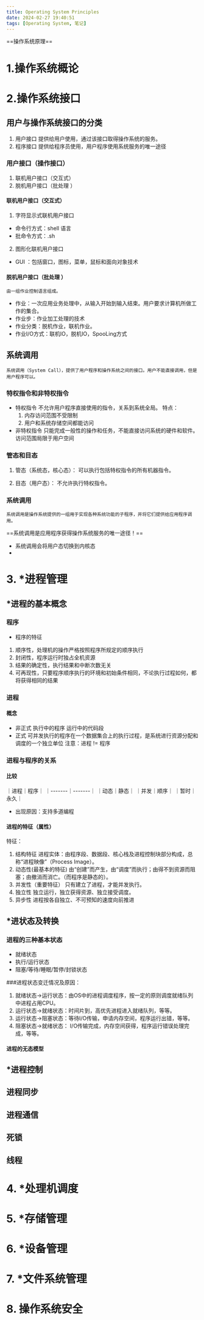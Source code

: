 ```yaml
---
title: Operating System Principles
date: 2024-02-27 19:40:51
tags: [Operating System, 笔记]
---
```


==操作系统原理==

# 1.操作系统概论

# 2.操作系统接口
## 用户与操作系统接口的分类
1. 用户接口
	提供给用户使用，通过该接口取得操作系统的服务。
2. 程序接口
	提供给程序员使用，用户程序使用系统服务的唯一途径
	
### 用户接口（操作接口）
1. 联机用户接口（交互式）
2. 脱机用户接口（批处理 ）
#### 联机用户接口（交互式）
1. 字符显示式联机用户接口
* 命令行方式：shell 语言
* 批命令方式：.sh
2. 图形化联机用户接口
* GUI ：包括窗口，图标，菜单，鼠标和面向对象技术
#### 脱机用户接口（批处理 ）
	由一组作业控制语言组成。
* 作业：一次应用业务处理中，从输入开始到输入结束。用户要求计算机所做工作的集合。
* 作业步：作业加工处理的技术
* 作业分类：脱机作业，联机作业。
* 作业I/O方式：联机IO，脱机IO，SpooLing方式

## 系统调用
	系统调用（System Call），提供了用户程序和操作系统之间的接口。用户不能直接调用，但是用户程序可以。
	
### 特权指令和非特权指令
* 特权指令
	不允许用户程序直接使用的指令，关系到系统全局。
特点：
	1. 内存访问范围不受限制
	2. 用户和系统存储空间都能访问
* 非特权指令
	只能完成一般性的操作和任务，不能直接访问系统的硬件和软件。
	访问范围局限于用户空间
	
### 管态和目态
1. 管态（系统态，核心态）：
	可以执行包括特权指令的所有机器指令。

2. 目态（用户态）：
	不允许执行特权指令。
	
### 系统调用
	系统调用是操作系统提供的一组用于实现各种系统功能的子程序，并将它们提供给应用程序调用。 
==系统调用是应用程序获得操作系统服务的唯一途径！==
* 系统调用会将用户态切换到内核态
* 



# 3. *进程管理

## *进程的基本概念
### 程序
* 程序的特征
1. 顺序性，处理机的操作严格按照程序所规定的顺序执行
2. 封闭性，程序运行时独占全机资源
3. 结果的确定性，执行结果和中断次数无关
4. 可再现性，只要程序顺序执行的环境和初始条件相同，不论执行过程如何，都将获得相同的结果
### 进程
#### 概念
* 非正式
	执行中的程序
	运行中的代码段 
* 正式
	可并发执行的程序在一个数据集合上的执行过程，是系统进行资源分配和调度的一个独立单位
注意：进程 != 程序
### 进程与程序的关系
#### 比较

｜进程｜程序｜
｜-------｜-------｜
｜动态｜静态｜
｜并发｜顺序｜
｜暂时｜永久｜
* 出现原因：支持多道编程

#### 进程的特征（属性）
特征：
1. 结构特征
进程实体：由程序段、数据段、核心栈及进程控制块部分构成，总称“进程映像”（Process Image）。
2. 动态性(最基本的特征)
由“创建”而产生，由“调度”而执行；由得不到资源而阻塞；由撤消而消亡。（而程序是静态的）。
3. 并发性（重要特征）
只有建立了进程，才能并发执行。
4. 独立性
独立运行，独立获得资源、独立接受调度。
5. 异步性
进程按各自独立、不可预知的速度向前推进




## *进状态及转换
### 进程的三种基本状态
* 就绪状态
* 执行/运行状态
* 阻塞/等待/睡眠/暂停/封锁状态

###进程状态变迁情况及原因：
1. 就绪状态→运行状态：由OS中的进程调度程序，按一定的原则调度就绪队列中进程占用CPU。
2. 运行状态→就绪状态：时间片到，高优先进程进入就绪队列，等等。
3. 运行状态→阻塞状态：等待I/O传输，申请内存空间，程序运行出错，等等。
4. 阻塞状态→就绪状态： I/O传输完成，内存空间获得，程序运行错误处理完成，等等。
#### 进程的无态模型




## *进程控制

## 进程同步
## 进程通信
## 死锁
## 线程
# 4. *处理机调度

# 5. *存储管理
# 6. *设备管理

# 7. *文件系统管理

# 8. 操作系统安全







